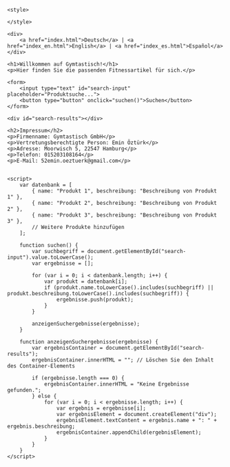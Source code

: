 <!DOCTYPE html>
<html lang="de">
<head>
    <meta charset="UTF-8">
    <meta name="viewport" content="width=device-width, initial-scale=1.0">
    <title>Gymtastisch</title>

    <style>

    </style>
</head>
<body>

    <div>
        <a href="index.html">Deutsch</a> | <a href="index_en.html">English</a> | <a href="index_es.html">Español</a>
    </div>

    <h1>Willkommen auf Gymtastisch!</h1>
    <p>Hier finden Sie die passenden Fitnessartikel für sich.</p>
    
    <form>
        <input type="text" id="search-input" placeholder="Produktsuche...">
        <button type="button" onclick="suchen()">Suchen</button>
    </form>

    <div id="search-results"></div>

    <h2>Impressum</h2>
    <p>Firmenname: Gymtastisch GmbH</p>
    <p>Vertretungsberechtigte Person: Emin Öztürk</p>
    <p>Adresse: Moorwisch 5, 22547 Hamburg</p>
    <p>Telefon: 015203108164</p>
    <p>E-Mail: 52emin.oeztuerk@gmail.com</p>


    <script>
        var datenbank = [
            { name: "Produkt 1", beschreibung: "Beschreibung von Produkt 1" },
            { name: "Produkt 2", beschreibung: "Beschreibung von Produkt 2" },
            { name: "Produkt 3", beschreibung: "Beschreibung von Produkt 3" },
            // Weitere Produkte hinzufügen
        ];

        function suchen() {
            var suchbegriff = document.getElementById("search-input").value.toLowerCase();
            var ergebnisse = [];

            for (var i = 0; i < datenbank.length; i++) {
                var produkt = datenbank[i];
                if (produkt.name.toLowerCase().includes(suchbegriff) || produkt.beschreibung.toLowerCase().includes(suchbegriff)) {
                    ergebnisse.push(produkt);
                }
            }

            anzeigenSuchergebnisse(ergebnisse);
        }

        function anzeigenSuchergebnisse(ergebnisse) {
            var ergebnisContainer = document.getElementById("search-results");
            ergebnisContainer.innerHTML = ""; // Löschen Sie den Inhalt des Container-Elements

            if (ergebnisse.length === 0) {
                ergebnisContainer.innerHTML = "Keine Ergebnisse gefunden.";
            } else {
                for (var i = 0; i < ergebnisse.length; i++) {
                    var ergebnis = ergebnisse[i];
                    var ergebnisElement = document.createElement("div");
                    ergebnisElement.textContent = ergebnis.name + ": " + ergebnis.beschreibung;
                    ergebnisContainer.appendChild(ergebnisElement);
                }
            }
        }
    </script>
</body>
</html>
